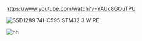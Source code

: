 
https://www.youtube.com/watch?v=YAUc8GQuTPU

![SSD1289 74HC595 STM32 3 WIRE](https://github.com/offpic/SSD1289-74HC595-STM32F401-3WIRE-STM32-TFT/assets/31142397/7731e93a-e935-40bd-beac-81b5ea522624)

![hh](https://github.com/offpic/SSD1289-74HC595-STM32F401-3WIRE-STM32-TFT/assets/31142397/2f2a39ce-1698-447f-875a-73b3ac65a66e)
